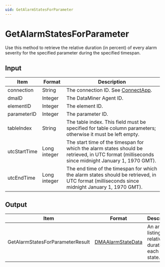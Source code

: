 ```yaml
---
uid: GetAlarmStatesForParameter
---
```


# GetAlarmStatesForParameter

Use this method to retrieve the relative duration (in percent) of every alarm severity for the specified parameter during the specified timespan.

## Input

| Item | Format | Description |
|--|--|--|
| connection | String | The connection ID. See [ConnectApp](xref:ConnectApp). |
| dmaID | Integer | The DataMiner Agent ID. |
| elementID | Integer | The element ID. |
| parameterID | Integer | The parameter ID. |
| tableIndex | String | The table index. This field must be specified for table column parameters; otherwise it must be left empty. |
| utcStartTime | Long integer | The start time of the timespan for which the alarm states should be retrieved, in UTC format (milliseconds since midnight January 1, 1970 GMT). |
| utcEndTime | Long integer | The end time of the timespan for which the alarm states should be retrieved, in UTC format (milliseconds since midnight January 1, 1970 GMT). |

## Output

| Item                              | Format            | Description                                                 |
|-----------------------------------|-------------------|-------------------------------------------------------------|
| GetAlarmStatesForParameterResult | [DMAAlarmStateData](xref:DMAAlarmStateData) | An array listing the relative duration of each alarm state. |
